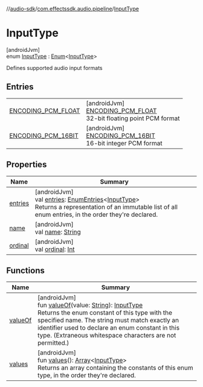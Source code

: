 //[audio-sdk](../../../index.md)/[com.effectssdk.audio.pipeline](../index.md)/[InputType](index.md)

# InputType

[androidJvm]\
enum [InputType](index.md) : [Enum](https://kotlinlang.org/api/core/kotlin-stdlib/kotlin/-enum/index.html)&lt;[InputType](index.md)&gt;

Defines supported audio input formats

## Entries

|                                                                   |                                                                                                                       |
|-------------------------------------------------------------------|-----------------------------------------------------------------------------------------------------------------------|
| [ENCODING_PCM_FLOAT](-e-n-c-o-d-i-n-g_-p-c-m_-f-l-o-a-t/index.md) | [androidJvm]<br>[ENCODING_PCM_FLOAT](-e-n-c-o-d-i-n-g_-p-c-m_-f-l-o-a-t/index.md)<br>32-bit floating point PCM format |
| [ENCODING_PCM_16BIT](-e-n-c-o-d-i-n-g_-p-c-m_16-b-i-t/index.md)   | [androidJvm]<br>[ENCODING_PCM_16BIT](-e-n-c-o-d-i-n-g_-p-c-m_16-b-i-t/index.md)<br>16-bit integer PCM format          |

## Properties

| Name                                                                                       | Summary                                                                                                                                                                                                                                                                         |
|--------------------------------------------------------------------------------------------|---------------------------------------------------------------------------------------------------------------------------------------------------------------------------------------------------------------------------------------------------------------------------------|
| [entries](entries.md)                                                                      | [androidJvm]<br>val [entries](entries.md): [EnumEntries](https://kotlinlang.org/api/core/kotlin-stdlib/kotlin.enums/-enum-entries/index.html)&lt;[InputType](index.md)&gt;<br>Returns a representation of an immutable list of all enum entries, in the order they're declared. |
| [name](../-latency-mode/-p-l-a-y-b-a-c-k/index.md#-372974862%2FProperties%2F1159088794)    | [androidJvm]<br>val [name](../-latency-mode/-p-l-a-y-b-a-c-k/index.md#-372974862%2FProperties%2F1159088794): [String](https://kotlinlang.org/api/core/kotlin-stdlib/kotlin/-string/index.html)                                                                                  |
| [ordinal](../-latency-mode/-p-l-a-y-b-a-c-k/index.md#-739389684%2FProperties%2F1159088794) | [androidJvm]<br>val [ordinal](../-latency-mode/-p-l-a-y-b-a-c-k/index.md#-739389684%2FProperties%2F1159088794): [Int](https://kotlinlang.org/api/core/kotlin-stdlib/kotlin/-int/index.html)                                                                                     |

## Functions

| Name                   | Summary                                                                                                                                                                                                                                                                                                                                                                         |
|------------------------|---------------------------------------------------------------------------------------------------------------------------------------------------------------------------------------------------------------------------------------------------------------------------------------------------------------------------------------------------------------------------------|
| [valueOf](value-of.md) | [androidJvm]<br>fun [valueOf](value-of.md)(value: [String](https://kotlinlang.org/api/core/kotlin-stdlib/kotlin/-string/index.html)): [InputType](index.md)<br>Returns the enum constant of this type with the specified name. The string must match exactly an identifier used to declare an enum constant in this type. (Extraneous whitespace characters are not permitted.) |
| [values](values.md)    | [androidJvm]<br>fun [values](values.md)(): [Array](https://kotlinlang.org/api/core/kotlin-stdlib/kotlin/-array/index.html)&lt;[InputType](index.md)&gt;<br>Returns an array containing the constants of this enum type, in the order they're declared.                                                                                                                          |